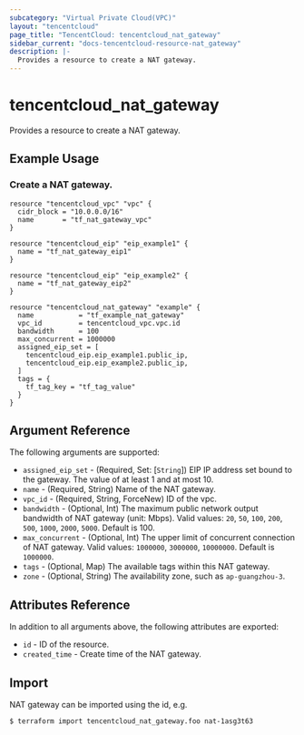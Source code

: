```yaml
---
subcategory: "Virtual Private Cloud(VPC)"
layout: "tencentcloud"
page_title: "TencentCloud: tencentcloud_nat_gateway"
sidebar_current: "docs-tencentcloud-resource-nat_gateway"
description: |-
  Provides a resource to create a NAT gateway.
---
```


# tencentcloud_nat_gateway

Provides a resource to create a NAT gateway.

## Example Usage

### Create a NAT gateway.

```hcl
resource "tencentcloud_vpc" "vpc" {
  cidr_block = "10.0.0.0/16"
  name       = "tf_nat_gateway_vpc"
}

resource "tencentcloud_eip" "eip_example1" {
  name = "tf_nat_gateway_eip1"
}

resource "tencentcloud_eip" "eip_example2" {
  name = "tf_nat_gateway_eip2"
}

resource "tencentcloud_nat_gateway" "example" {
  name           = "tf_example_nat_gateway"
  vpc_id         = tencentcloud_vpc.vpc.id
  bandwidth      = 100
  max_concurrent = 1000000
  assigned_eip_set = [
    tencentcloud_eip.eip_example1.public_ip,
    tencentcloud_eip.eip_example2.public_ip,
  ]
  tags = {
    tf_tag_key = "tf_tag_value"
  }
}
```

## Argument Reference

The following arguments are supported:

* `assigned_eip_set` - (Required, Set: [`String`]) EIP IP address set bound to the gateway. The value of at least 1 and at most 10.
* `name` - (Required, String) Name of the NAT gateway.
* `vpc_id` - (Required, String, ForceNew) ID of the vpc.
* `bandwidth` - (Optional, Int) The maximum public network output bandwidth of NAT gateway (unit: Mbps). Valid values: `20`, `50`, `100`, `200`, `500`, `1000`, `2000`, `5000`. Default is 100.
* `max_concurrent` - (Optional, Int) The upper limit of concurrent connection of NAT gateway. Valid values: `1000000`, `3000000`, `10000000`. Default is `1000000`.
* `tags` - (Optional, Map) The available tags within this NAT gateway.
* `zone` - (Optional, String) The availability zone, such as `ap-guangzhou-3`.

## Attributes Reference

In addition to all arguments above, the following attributes are exported:

* `id` - ID of the resource.
* `created_time` - Create time of the NAT gateway.


## Import

NAT gateway can be imported using the id, e.g.

```
$ terraform import tencentcloud_nat_gateway.foo nat-1asg3t63
```

